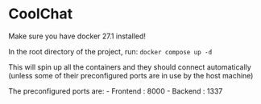 # CoolChat

Make sure you have docker 27.1 installed!


In the root directory of the project, run:
```docker compose up -d```

This will spin up all the containers and they should connect automatically (unless some of their preconfigured ports are in use by the host machine)

The preconfigured ports are:
    - Frontend : 8000
    - Backend  : 1337